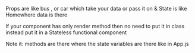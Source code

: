 Props are like bus , or car which take your data or pass it on 
& State is like Homewhere data is there

If your component has only render method then no need to put it in class instead put it in a Stateless functional component

Note it: methods are there where the state variables are there like in App.js